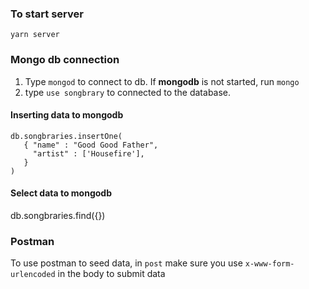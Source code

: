 ### To start server 
  ```
  yarn server
  ```


### Mongo db connection
1. Type `mongod` to connect to db. If **mongodb** is not started, run `mongo` 
2. type `use songbrary` to connected to the database.


#### Inserting data to mongodb
```
db.songbraries.insertOne(
   { "name" : "Good Good Father",
     "artist" : ['Housefire'],
   }
)
```

#### Select data to mongodb
db.songbraries.find({})

### Postman
To use postman to seed data, in `post` make sure you use `x-www-form-urlencoded` in the body to submit data
